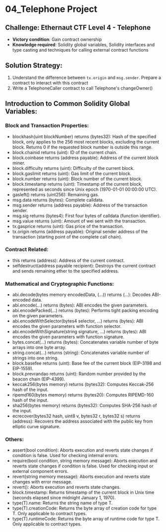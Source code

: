 # 04_Telephone Project

## Challenge: Ethernaut CTF Level 4 - Telephone

 - **Victory condition**: Gain contract ownership
 - **Knowledge required**: Solidity global variables, Solidity interfaces and type casting and techniques for calling external contract functions

## Solution Strategy:

1. Understand the difference between `tx.origin` and `msg.sender`. Prepare a contract to interact with this contract
2. Write a TelephoneCaller contract to call Telephone's changeOwner()

## Introduction to Common Solidity Global Variables:

### Block and Transaction Properties:
- blockhash(uint blockNumber) returns (bytes32): Hash of the specified block, only applies to the 256 most recent blocks, excluding the current block. Returns 0 if the requested block number is outside this range.
- block.chainid returns (uint): ID of the current chain.
- block.coinbase returns (address payable): Address of the current block miner.
- block.difficulty returns (uint): Difficulty of the current block.
- block.gaslimit returns (uint): Gas limit of the current block.
- block.number returns (uint): Block number of the current block.
- block.timestamp returns (uint): Timestamp of the current block, represented as seconds since Unix epoch (1970-01-01 00:00:00 UTC).
- gasleft() returns (uint256): Remaining gas.
- msg.data returns (bytes): Complete calldata.
- msg.sender returns (address payable): Address of the transaction sender.
- msg.sig returns (bytes4): First four bytes of calldata (function identifier).
- msg.value returns (uint): Amount of wei sent with the transaction.
- tx.gasprice returns (uint): Gas price of the transaction.
- tx.origin returns (address payable): Original sender address of the transaction (starting point of the complete call chain).

### Contract Related:
 - this returns (address): Address of the current contract.
 - selfdestruct(address payable recipient): Destroys the current contract and sends remaining ether to the specified address.

### Mathematical and Cryptographic Functions:
- abi.decode(bytes memory encodedData, (...)) returns (...): Decodes ABI-encoded data.
- abi.encode(...) returns (bytes): ABI encodes the given parameters.
- abi.encodePacked(...) returns (bytes): Performs tight packing encoding on the given parameters.
- abi.encodeWithSelector(bytes4 selector, ...) returns (bytes): ABI encodes the given parameters with function selector.
- abi.encodeWithSignature(string signature, ...) returns (bytes): ABI encodes the given parameters with function signature.
- bytes.concat(...) returns (bytes): Concatenates variable number of byte arrays into one byte array.
- string.concat(...) returns (string): Concatenates variable number of strings into one string.
- block.basefee returns (uint): Base fee of the current block (EIP-3198 and EIP-1559).
- block.prevrandao returns (uint): Random number provided by the beacon chain (EIP-4399).
- keccak256(bytes memory) returns (bytes32): Computes Keccak-256 hash of the input.
- ripemd160(bytes memory) returns (bytes20): Computes RIPEMD-160 hash of the input.
- sha256(bytes memory) returns (bytes32): Computes SHA-256 hash of the input.
- ecrecover(bytes32 hash, uint8 v, bytes32 r, bytes32 s) returns (address): Recovers the address associated with the public key from elliptic curve signature.

### Others:
- assert(bool condition): Aborts execution and reverts state changes if condition is false. Used for checking internal errors.
- require(bool condition, string memory message): Aborts execution and reverts state changes if condition is false. Used for checking input or external component errors.
- revert(string memory message): Aborts execution and reverts state changes with error message.
- revert(): Aborts execution and reverts state changes.
- block.timestamp: Returns timestamp of the current block in Unix time (seconds elapsed since midnight January 1, 1970).
- type(T).name: Returns the string name of type T.
- type(T).creationCode: Returns the byte array of creation code for type T. Only applicable to contract types.
- type(T).runtimeCode: Returns the byte array of runtime code for type T. Only applicable to contract types.